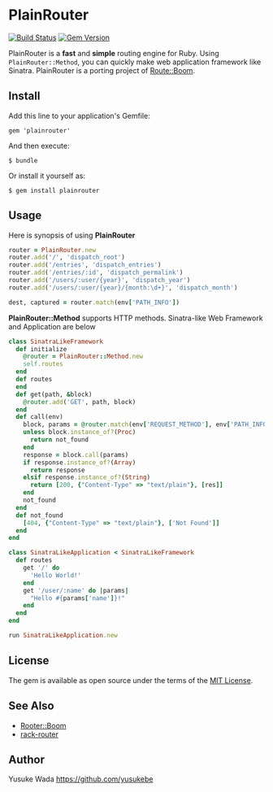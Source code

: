 # PlainRouter

[![Build Status](https://travis-ci.org/yusukebe/plainrouter.svg?branch=master)](https://travis-ci.org/yusukebe/plainrouter)
[![Gem Version](https://badge.fury.io/rb/plainrouter.svg)](https://badge.fury.io/rb/plainrouter)

PlainRouter is a **fast** and **simple** routing engine for Ruby. Using `PlainRouter::Method`, you can quickly make web application framework like Sinatra. PlainRouter is a porting project of [Route::Boom](https://metacpan.org/pod/Router::Boom).

## Install

Add this line to your application's Gemfile:

```
gem 'plainrouter'
```

And then execute:

```
$ bundle
```

Or install it yourself as:

```
$ gem install plainrouter
```

## Usage

Here is synopsis of using **PlainRouter**

```ruby
router = PlainRouter.new
router.add('/', 'dispatch_root')
router.add('/entries', 'dispatch_entries')
router.add('/entries/:id', 'dispatch_permalink')
router.add('/users/:user/{year}', 'dispatch_year')
router.add('/users/:user/{year}/{month:\d+}', 'dispatch_month')

dest, captured = router.match(env['PATH_INFO'])
```

**PlainRouter::Method** supports HTTP methods. Sinatra-like Web Framework and Application are below

```ruby
class SinatraLikeFramework
  def initialize
    @router = PlainRouter::Method.new
    self.routes
  end
  def routes
  end
  def get(path, &block)
    @router.add('GET', path, block)
  end
  def call(env)
    block, params = @router.match(env['REQUEST_METHOD'], env['PATH_INFO'])
    unless block.instance_of?(Proc)
      return not_found
    end
    response = block.call(params)
    if response.instance_of?(Array)
      return response
    elsif response.instance_of?(String)
      return [200, {"Content-Type" => "text/plain"}, [res]]
    end
    not_found
  end
  def not_found
    [404, {"Content-Type" => "text/plain"}, ['Not Found']]    
  end
end

class SinatraLikeApplication < SinatraLikeFramework
  def routes
    get '/' do
      'Hello World!'
    end
    get '/user/:name' do |params|
      "Hello #{params['name']}!"
    end
  end
end

run SinatraLikeApplication.new
```

## License

The gem is available as open source under the terms of the [MIT License](http://opensource.org/licenses/MIT).

## See Also

* [Rooter::Boom](https://metacpan.org/pod/Router::Boom)
* [rack-router](https://github.com/pjb3/rack-router)

## Author

Yusuke Wada <https://github.com/yusukebe>

